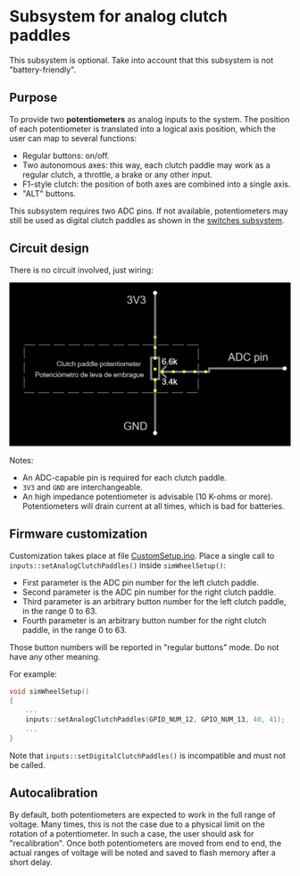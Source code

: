 # Subsystem for analog clutch paddles

This subsystem is optional. Take into account that this subsystem is not "battery-friendly".

## Purpose

To provide two **potentiometers** as analog inputs to the system. The position of each potentiometer is translated into a logical axis position, which the user can map to several functions:

- Regular buttons: on/off.
- Two autonomous axes: this way, each clutch paddle may work as a regular clutch, a throttle, a brake or any other input.
- F1-style clutch: the position of both axes are combined into a single axis.
- "ALT" buttons.

This subsystem requires two ADC pins. If not available, potentiometers may still be used as digital clutch paddles as shown in the [switches subsystem](../Switches/Switches_en.md).

## Circuit design

There is no circuit involved, just wiring:

![Analog clutch wiring](./AnalogClutchWiring.png)

Notes:

- An ADC-capable pin is required for each clutch paddle.
- `3V3` and `GND` are interchangeable.
- An high impedance potentiometer is advisable (10 K-ohms or more). Potentiometers will drain current at all times, which is bad for batteries.

## Firmware customization

Customization takes place at file [CustomSetup.ino](../../../../src/Firmware/CustomSetup/CustomSetup.ino).
Place a single call to `inputs::setAnalogClutchPaddles()` inside `simWheelSetup()`:

- First parameter is the ADC pin number for the left clutch paddle.
- Second parameter is the ADC pin number for the right clutch paddle.
- Third parameter is an arbitrary button number for the left clutch paddle, in the range 0 to 63.
- Fourth parameter is an arbitrary button number for the right clutch paddle, in the range 0 to 63.

Those button numbers will be reported in "regular buttons" mode. Do not have any other meaning.

For example:

```c
void simWheelSetup()
{
    ...
    inputs::setAnalogClutchPaddles(GPIO_NUM_12, GPIO_NUM_13, 40, 41);
    ...
}
```

Note that `inputs::setDigitalClutchPaddles()` is incompatible and must not be called.

## Autocalibration

By default, both potentiometers are expected to work in the full range of voltage. Many times, this is not the case due to a physical limit on the rotation of a potentiometer. In such a case, the user should ask for "recalibration". Once both potentiometers are moved from end to end, the actual ranges of voltage will be noted and saved to flash memory after a short delay.
